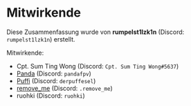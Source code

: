# Mitwirkende

Diese Zusammenfassung wurde von **rumpelst1lzk1n** (Discord: `rumpelst1lzk1n`) erstellt.

Mitwirkende:

- Cpt. Sum Ting Wong (Discord: `Cpt. Sum Ting Wong#5637`)
- [Panda](https://www.youtube.com/channel/UCh5bOX3_hTCsVLJxf4cm5qA) (Discord: `pandafpv`)
- [Puffi](https://www.youtube.com/channel/UCnS1f_wUUGjGD3vL1L-AKFA) (Discord: `derpuffesel`)
- [remove_me](https://www.youtube.com/channel/UCV0hukgWm_BdC_gvOPZSa9w) (Discord: `.remove_me`)
- ruohki (Discord: `ruohki`)

